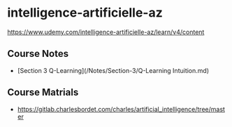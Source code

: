 # intelligence-artificielle-az
https://www.udemy.com/intelligence-artificielle-az/learn/v4/content

## Course Notes
- [Section 3 Q-Learning](/Notes/Section-3/Q-Learning Intuition.md)

## Course Matrials
- https://gitlab.charlesbordet.com/charles/artificial_intelligence/tree/master

